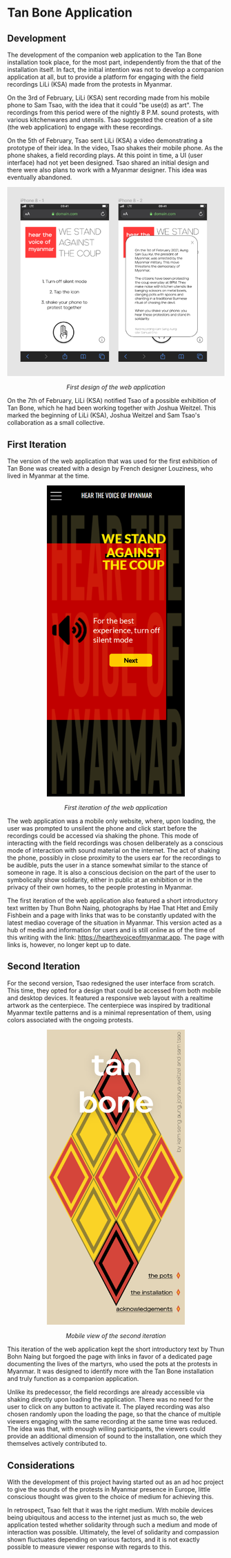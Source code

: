 # Tan Bone Application 
## Development

The development of the companion web application to the Tan Bone installation
took place, for the most part, independently from the that of the installation
itself. In fact, the initial intention was not to develop a companion
application at all, but to provide a platform for engaging with the field
recordings LiLi (KSA) made from the protests in Myanmar. 

On the 3rd of February, LiLi (KSA) sent recording made from his mobile phone to
Sam Tsao, with the idea that it could "be use(d) as art". The recordings from
this period were of the nightly 8 P.M. sound protests, with various kitchenwares
and utensils. Tsao suggested the creation of a site (the web application) to
engage with these recordings. 

On the 5th of February, Tsao sent LiLi (KSA) a video demonstrating a prototype
of their idea. In the video, Tsao shakes their mobile phone. As the phone
shakes, a field recording plays. At this point in time, a UI (user interface)
had not yet been designed. Tsao shared an initial design and there were also
plans to work with a Myanmar designer. This idea was eventually abandoned. 

<div align="center">
<img src="https://raw.githubusercontent.com/somecho/tanbone-app-documentation/master/imgs/design1.png" width="720">
<p><em>First design of the web application</em></p>
</div>

On the 7th of February, LiLi (KSA) notified Tsao of a possible exhibition of
Tan Bone, which he had been working together with Joshua Weitzel. This marked
the beginning of LiLi (KSA), Joshua Weitzel and Sam Tsao's collaboration as a
small collective. 

## First Iteration

The version of the web application that was used for the first exhibition of Tan
Bone was created with a design by French designer Louziness, who lived in
Myanmar at the time. 

<div align="center">
<img src="https://raw.githubusercontent.com/somecho/tanbone-app-documentation/master/imgs/design2.PNG" width="320" class="vertical">
<p><em>First iteration of the web application</em></p>
</div>

The web application was a mobile only website, where, upon loading, the user was
prompted to unsilent the phone and click start before the recordings could be
accessed via shaking the phone. This mode of interacting with the field
recordings was chosen deliberately as a conscious mode of interaction with sound
material on the internet. The act of shaking the phone, possibly in close
proximity to the users ear for the recordings to be audible, puts the user in a
stance somewhat similar to the stance of someone in rage. It is also a conscious
decision on the part of the user to symbolically show solidarity, either in
public at an exhibition or in the privacy of their own homes, to the people
protesting in Myanmar.

The first iteration of the web application also featured a short introductory
text written by Thun Bohn Naing, photographs by Hae That Htet and Emily Fishbein
and a page with links that was to be constantly updated with the latest mediao
coverage of the situation in Myanmar. This version acted as a hub of media and
information for users and is still online as of the time of this writing with
the link: 
https://hearthevoiceofmyanmar.app. The page with links is, however, no longer
kept up to date. 

## Second Iteration

For the second version, Tsao redesigned the user interface from scratch. This
time, they opted for a design that could be accessed from both mobile and
desktop devices. It featured a responsive web layout with a realtime artwork as
the centerpiece. The centerpiece was inspired by traditional Myanmar textile
patterns and is a minimal representation of them, using colors associated with
the ongoing protests.

<div align="center">
<img src="https://raw.githubusercontent.com/somecho/tanbone-app-documentation/master/imgs/design3-mobile.PNG" width="320" class="vertical">
<p><em>Mobile view of the second iteration</em></p>
</div>

This iteration of the web application kept the short introductory text by Thun
Bohn Naing but forgoed the page with links in favor of a dedicated page
documenting the lives of the martyrs, who used the pots at the protests in
Myanmar. It was designed to identify more with the Tan Bone installation and
truly function as a companion application.

Unlike its predecessor, the field recordings are already accessible via shaking directly
upon loading the application. There was no need for the user to click on any
button to activate it. The played recording was also chosen randomly upon the
loading the page, so that the chance of multiple viewers engaging with the same
recording at the same time was reduced. The idea was that, with enough willing
participants, the viewers could provide an additional dimension of sound to the
installation, one which they themselves actively contributed to.

## Considerations

With the development of this project having started out as an ad hoc project to
give the sounds of the protests in Myanmar presence in Europe, little
conscious thought was given to the choice of medium for achieving this. 

In retrospect, Tsao felt that it was the right medium. With mobile devices being
ubiquitous and access to the internet just as much so, the web application
tested whether solidarity through such a medium and mode of interaction was
possible. Ultimately, the level of solidarity and compassion shown fluctuates
depending on various factors, and it is not exactly possible to measure viewer
response with regards to this. 
